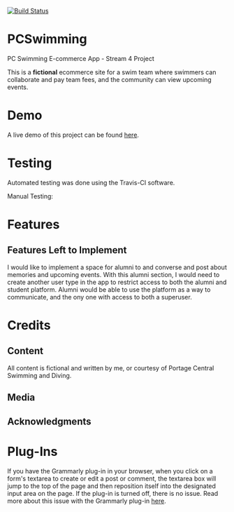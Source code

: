 [![Build Status](https://travis-ci.org/hschafer2017/PCSwimming.svg)](https://travis-ci.org/hschafer2017/PCSwimming)

# PCSwimming
PC Swimming E-commerce App - Stream 4 Project

This is a **fictional** ecommerce site for a swim team where swimmers can collaborate and pay team fees, and the community can view upcoming events. 

# Demo
A live demo of this project can be found [here](https://pcswimming-project.herokuapp.com/). 

# Testing
Automated testing was done using the Travis-CI software. 

Manual Testing: 

# Features

## Features Left to Implement
I would like to implement a space for alumni to and converse and post about memories and upcoming events. With this alumni section, I would need to create another user type in the app to restrict access to both the alumni and student platform. Alumni would be able to use the platform as a way to communicate, and the ony one with access to both a superuser. 

# Credits 
## Content 
All content is fictional and written by me, or courtesy of Portage Central Swimming and Diving. 

## Media 

## Acknowledgments 


# Plug-Ins 
If you have the Grammarly plug-in in your browser, when you click on a form's textarea to create or edit a post or comment, the textarea box will jump to the top of the page and then reposition itself into the designated input area on the page. If the plug-in is turned off, there is no issue. Read more about this issue with the Grammarly plug-in [here](https://stackoverflow.com/questions/47957205/textarea-box-moving-on-click-on-initial-page-load).
